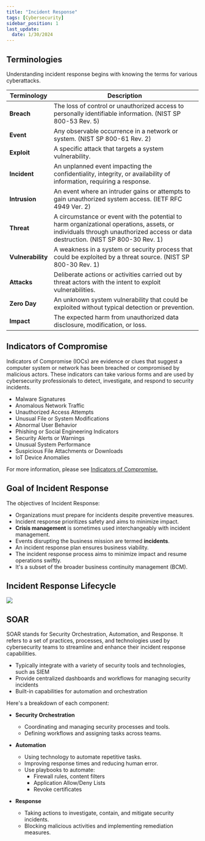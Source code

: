 ```yaml
---
title: "Incident Response"
tags: [Cybersecurity]
sidebar_position: 1
last_update:
  date: 1/30/2024
---
```



## Terminologies

Understanding incident response begins with knowing the terms for various cyberattacks.


| Terminology         | Description                                                                                                                                                                   |
|---------------------|------------------------------------------------------------------------------------------------------------------------------
| **Breach**          | The loss of control or unauthorized access to personally identifiable information. (NIST SP 800-53 Rev. 5)                                                                    |
| **Event**           | Any observable occurrence in a network or system. (NIST SP 800-61 Rev. 2)                                                                                                     |
| **Exploit**         | A specific attack that targets a system vulnerability.                                                                                                                        |
| **Incident**        | An unplanned event impacting the confidentiality, integrity, or availability of information, requiring a response.                                                            |
| **Intrusion**       | An event where an intruder gains or attempts to gain unauthorized system access. (IETF RFC 4949 Ver. 2)                                                                       |
| **Threat**          | A circumstance or event with the potential to harm organizational operations, assets, or individuals through unauthorized access or data destruction. (NIST SP 800-30 Rev. 1) |
| **Vulnerability**   | A weakness in a system or security process that could be exploited by a threat source. (NIST SP 800-30 Rev. 1)                                                                |
| **Attacks**         | Deliberate actions or activities carried out by threat actors with the intent to exploit vulnerabilities. |
| **Zero Day**        | An unknown system vulnerability that could be exploited without typical detection or prevention.                                                                              |
| **Impact**          | The expected harm from unauthorized data disclosure, modification, or loss.                                                                                                   |

## Indicators of Compromise 

Indicators of Compromise (IOCs) are evidence or clues that suggest a computer system or network has been breached or compromised by malicious actors. These indicators can take various forms and are used by cybersecurity professionals to detect, investigate, and respond to security incidents. 

- Malware Signatures
- Anomalous Network Traffic
- Unauthorized Access Attempts
- Unusual File or System Modifications
- Abnormal User Behavior
- Phishing or Social Engineering Indicators
- Security Alerts or Warnings
- Unusual System Performance
- Suspicious File Attachments or Downloads
- IoT Device Anomalies

For more information, please see [Indicators of Compromise.](../004-Threats-and-Attacks/021-Indicators-of-Compromise.md)   


## Goal of Incident Response

The objectives of Incident Response:

- Organizations must prepare for incidents despite preventive measures.
- Incident response prioritizes safety and aims to minimize impact.
- **Crisis management** is sometimes used interchangeably with incident management.
- Events disrupting the business mission are termed **incidents**.
- An incident response plan ensures business viability.
- The incident response process aims to minimize impact and resume operations swiftly.
- It's a subset of the broader business continuity management (BCM).

## Incident Response Lifecycle


<div class="img-center">

<!-- 
<div class="img-center">
 -->
![](/img/docs/sec+-irp-lifecycle.png)


</div>





## SOAR 

SOAR stands for Security Orchestration, Automation, and Response. It refers to a set of practices, processes, and technologies used by cybersecurity teams to streamline and enhance their incident response capabilities.

- Typically integrate with a variety of security tools and technologies, such as SIEM
- Provide centralized dashboards and workflows for managing security incidents
- Built-in capabilities for automation and orchestration

Here's a breakdown of each component:

- **Security Orchestration**
  - Coordinating and managing security processes and tools.
  - Defining workflows and assigning tasks across teams.
  
- **Automation**
  - Using technology to automate repetitive tasks.
  - Improving response times and reducing human error.
  - Use playbooks to automate:
    - Firewall rules, content filters
    - Application Allow/Deny Lists
    - Revoke certificates
  
- **Response**
  - Taking actions to investigate, contain, and mitigate security incidents.
  - Blocking malicious activities and implementing remediation measures.



